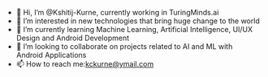 - 👋 Hi, I’m @Kshitij-Kurne, currently working in TuringMinds.ai
- 👀 I’m interested in new technologies that bring huge change to the world
- 🌱 I’m currently learning Machine Learning, Artificial Intelligence, UI/UX Design and Android Development
- 💞️ I’m looking to collaborate on projects related to AI and ML with Android Applications
- 📫 How to reach me:kckurne@ymail.com

<!---
Kshitij-Kurne/Kshitij-Kurne is a ✨ special ✨ repository because its `README.md` (this file) appears on your GitHub profile.
You can click the Preview link to take a look at your changes.
--->
